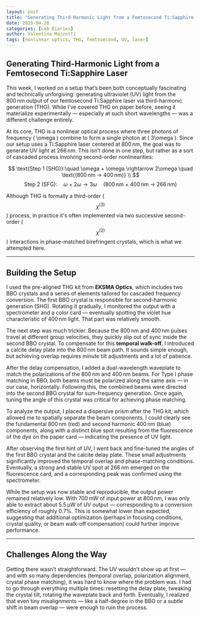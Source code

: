 ```yaml
---
layout: post
title: "Generating Third-Harmonic Light from a Femtosecond Ti:Sapphire Laser"
date: 2025-04-28
categories: [Lab Diaries]
author: Valentina Mazzotti
tags: [nonlinear optics, THG, femtosecond, UV, laser]
---
```


## Generating Third-Harmonic Light from a Femtosecond Ti:Sapphire Laser

This week, I worked on a setup that’s been both conceptually fascinating and technically unforgiving: generating ultraviolet (UV) light from the 800 nm output of our femtosecond Ti:Sapphire laser via third-harmonic generation (THG). While I’ve covered THG on paper before, seeing it materialize experimentally — especially at such short wavelengths — was a different challenge entirely.

At its core, THG is a nonlinear optical process where three photons of frequency \( \omega \) combine to form a single photon at \( 3\omega \). Since our setup uses a Ti:Sapphire laser centered at 800 nm, the goal was to generate UV light at 266 nm. This isn’t done in one step, but rather as a sort of cascaded process involving second-order nonlinearities:

$$
\text{Step 1 (SHG)}:\quad \omega + \omega \rightarrow 2\omega \quad \text{(800 nm → 400 nm)} \\
$$
$$
\text{Step 2 (SFG)}:\quad \omega + 2\omega \rightarrow 3\omega \quad \text{(800 nm + 400 nm → 266 nm)}
$$

Although THG is formally a third-order ($$ \chi^{(3)} $$) process, in practice it's often implemented via two successive second-order ($$ \chi^{(2)} $$) interactions in phase-matched birefringent crystals, which is what we attempted here.

---

## Building the Setup

I used the pre-aligned THG kit from **EKSMA Optics**, which includes two BBO crystals and a series of elements tailored for cascaded frequency conversion. The first BBO crystal is responsible for second-harmonic generation (SHG). Rotating it gradually, I monitored the output with a spectrometer and a color card — eventually spotting the violet hue characteristic of 400 nm light. That part was relatively smooth.

The next step was much trickier. Because the 800 nm and 400 nm pulses travel at different group velocities, they quickly slip out of sync inside the second BBO crystal. To compensate for this **temporal walk-off**, I introduced a calcite delay plate into the 800 nm beam path. It sounds simple enough, but achieving overlap requires minute tilt adjustments and a lot of patience. 

After the delay compensation, I added a dual-wavelength waveplate to match the polarizations of the 800 nm and 400 nm beams. For Type I phase matching in BBO, both beams must be polarized along the same axis — in our case, horizontally. Following this, the combined beams were directed into the second BBO crystal for sum-frequency generation. Once again, tuning the angle of this crystal was critical for achieving phase matching.

To analyze the output, I placed a dispersive prism after the THG kit, which allowed me to spatially separate the beam components. I could clearly see the fundamental 800 nm (red) and second harmonic 400 nm (blue) components, along with a distinct blue spot resulting from the fluorescence of the dye on the paper card — indicating the presence of UV light.

After observing the first hint of UV, I went back and fine-tuned the angles of the first BBO crystal and the calcite delay plate. These small adjustments significantly improved the temporal overlap and phase-matching conditions. Eventually, a strong and stable UV spot at 266 nm emerged on the fluorescence card, and a corresponding peak was confirmed using the spectrometer.

While the setup was now stable and reproducible, the output power remained relatively low. With 700 mW of input power at 800 nm, I was only able to extract about 5.5 µW of UV output — corresponding to a conversion efficiency of roughly 0.7%. This is somewhat lower than expected, suggesting that additional optimization (perhaps in focusing conditions, crystal quality, or beam walk-off compensation) could further improve performance.

---

## Challenges Along the Way

Getting there wasn’t straightforward. The UV wouldn’t show up at first — and with so many dependencies (temporal overlap, polarization alignment, crystal phase matching), it was hard to know where the problem was. I had to go through everything multiple times: resetting the delay plate, tweaking the crystal tilt, rotating the waveplate back and forth. Eventually, I realized that even tiny misalignments — like a half-degree in the BBO or a subtle shift in beam overlap — were enough to ruin the process. 
